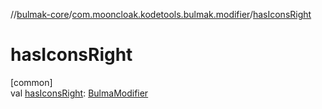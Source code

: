 //[bulmak-core](../../index.md)/[com.mooncloak.kodetools.bulmak.modifier](index.md)/[hasIconsRight](has-icons-right.md)

# hasIconsRight

[common]\
val [hasIconsRight](has-icons-right.md): [BulmaModifier](-bulma-modifier/index.md)
